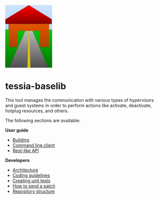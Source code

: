 <!--
Copyright 2016, 2017 IBM Corp.

Licensed under the Apache License, Version 2.0 (the "License");
you may not use this file except in compliance with the License.
You may obtain a copy of the License at

   http://www.apache.org/licenses/LICENSE-2.0

Unless required by applicable law or agreed to in writing, software
distributed under the License is distributed on an "AS IS" BASIS,
WITHOUT WARRANTIES OR CONDITIONS OF ANY KIND, either express or implied.
See the License for the specific language governing permissions and
limitations under the License.
-->
![Logo](img/tessia_baselib.png)

# tessia-baselib

This tool manages the communication with various types of hypervisors and guest systems in order to perform actions like activate, deactivate, hotplug resources, and others.

The following sections are available:

**User guide**

- [Building](users/build.md)
- [Command line client](users/client.md)
- [Rest-like API](users/api.md)

**Developers**  

- [Architecture](developers/architecture.md)
- [Coding guidelines](developers/coding_guidelines.md)
- [Creating unit tests](developers/unit_tests.md)
- [How to send a patch](developers/development_process.md)
- [Repository structure](developers/repo_structure.md)
